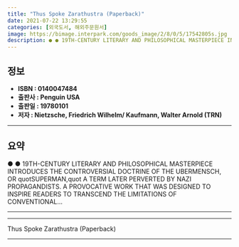 ```yaml
---
title: "Thus Spoke Zarathustra (Paperback)"
date: 2021-07-22 13:29:55
categories: [외국도서, 해외주문원서]
image: https://bimage.interpark.com/goods_image/2/8/0/5/17542805s.jpg
description: ● ● 19TH-CENTURY LITERARY AND PHILOSOPHICAL MASTERPIECE INTRODUCES THE CONTROVERSIAL DOCTRINE OF THE UBERMENSCH, OR quotSUPERMAN,quot A TERM LATER PERVERTED B
---
```


## **정보**

- **ISBN : 0140047484**
- **출판사 : Penguin USA**
- **출판일 : 19780101**
- **저자 : Nietzsche, Friedrich Wilhelm/ Kaufmann, Walter Arnold (TRN)**

------



## **요약**

●  ●  19TH-CENTURY LITERARY AND PHILOSOPHICAL MASTERPIECE INTRODUCES THE CONTROVERSIAL DOCTRINE OF THE UBERMENSCH, OR quotSUPERMAN,quot A TERM LATER PERVERTED BY NAZI PROPAGANDISTS. A PROVOCATIVE WORK THAT WAS DESIGNED TO INSPIRE READERS TO TRANSCEND THE LIMITATIONS OF CONVENTIONAL... 

------



------


Thus Spoke Zarathustra (Paperback) 

------


